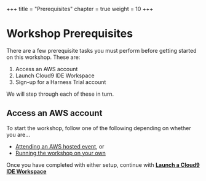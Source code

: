 +++
title = "Prerequisites"
chapter = true
weight = 10
+++

# Workshop Prerequisites

There are a few prerequisite tasks you must perform before getting started on this workshop.  These are:

1. Access an AWS account
2. Launch Cloud9 IDE Workspace
3. Sign-up for a Harness Trial account

We will step through each of these in turn.

## Access an AWS account
To start the workshop, follow one of the following depending on whether you are...

* [Attending an AWS hosted event](/20_prerequisites/12_aws_event_setup.html), or
* [Running the workshop on your own](/20_prerequisites/14_aws_setup_your_own.html)

Once you have completed with either setup, continue with [**Launch a Cloud9 IDE Workspace**](/20_prerequisites/16_start_cloud9workspace.html)